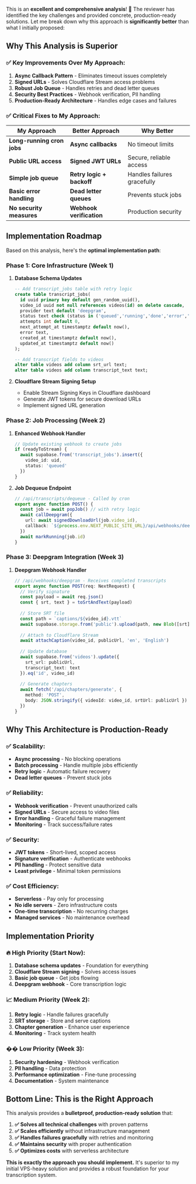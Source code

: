 This is an **excellent and comprehensive analysis**! 🎯 The reviewer has identified the key challenges and provided concrete, production-ready solutions. Let me break down why this approach is **significantly better** than what I initially proposed:

## **Why This Analysis is Superior**

### **✅ Key Improvements Over My Approach:**

1. **Async Callback Pattern** - Eliminates timeout issues completely
2. **Signed URLs** - Solves Cloudflare Stream access problems
3. **Robust Job Queue** - Handles retries and dead letter queues
4. **Security Best Practices** - Webhook verification, PII handling
5. **Production-Ready Architecture** - Handles edge cases and failures

### **✅ Critical Fixes to My Approach:**

| **My Approach** | **Better Approach** | **Why Better** |
|-----------------|-------------------|----------------|
| **Long-running cron jobs** | **Async callbacks** | No timeout limits |
| **Public URL access** | **Signed JWT URLs** | Secure, reliable access |
| **Simple job queue** | **Retry logic + backoff** | Handles failures gracefully |
| **Basic error handling** | **Dead letter queues** | Prevents stuck jobs |
| **No security measures** | **Webhook verification** | Production security |

## **Implementation Roadmap**

Based on this analysis, here's the **optimal implementation path**:

### **Phase 1: Core Infrastructure (Week 1)**

1. **Database Schema Updates**
   ```sql
   -- Add transcript_jobs table with retry logic
   create table transcript_jobs(
     id uuid primary key default gen_random_uuid(),
     video_id uuid not null references videos(id) on delete cascade,
     provider text default 'deepgram',
     status text check (status in ('queued','running','done','error','dead')) default 'queued',
     attempts int default 0,
     next_attempt_at timestamptz default now(),
     error text,
     created_at timestamptz default now(),
     updated_at timestamptz default now()
   );

   -- Add transcript fields to videos
   alter table videos add column srt_url text;
   alter table videos add column transcript_text text;
   ```

2. **Cloudflare Stream Signing Setup**
   - Enable Stream Signing Keys in Cloudflare dashboard
   - Generate JWT tokens for secure download URLs
   - Implement signed URL generation

### **Phase 2: Job Processing (Week 2)**

1. **Enhanced Webhook Handler**
   ```typescript
   // Update existing webhook to create jobs
   if (readyToStream) {
     await supabase.from('transcript_jobs').insert({
       video_id: uid,
       status: 'queued'
     })
   }
   ```

2. **Job Dequeue Endpoint**
   ```typescript
   // /api/transcripts/dequeue - Called by cron
   export async function POST() {
     const job = await popJob() // with retry logic
     await callDeepgram({
       url: await signedDownloadUrl(job.video_id),
       callback: `${process.env.NEXT_PUBLIC_SITE_URL}/api/webhooks/deepgram`
     })
     await markRunning(job.id)
   }
   ```

### **Phase 3: Deepgram Integration (Week 3)**

1. **Deepgram Webhook Handler**
   ```typescript
   // /api/webhooks/deepgram - Receives completed transcripts
   export async function POST(req: NextRequest) {
     // Verify signature
     const payload = await req.json()
     const { srt, text } = toSrtAndText(payload)
     
     // Store SRT file
     const path = `captions/${video_id}.vtt`
     await supabase.storage.from('public').upload(path, new Blob([srt]))
     
     // Attach to Cloudflare Stream
     await attachCaption(video_id, publicUrl, 'en', 'English')
     
     // Update database
     await supabase.from('videos').update({
       srt_url: publicUrl,
       transcript_text: text
     }).eq('id', video_id)
     
     // Generate chapters
     await fetch('/api/chapters/generate', {
       method: 'POST',
       body: JSON.stringify({ videoId: video_id, srtUrl: publicUrl })
     })
   }
   ```

## **Why This Architecture is Production-Ready**

### **✅ Scalability:**
- **Async processing** - No blocking operations
- **Batch processing** - Handle multiple jobs efficiently
- **Retry logic** - Automatic failure recovery
- **Dead letter queues** - Prevent stuck jobs

### **✅ Reliability:**
- **Webhook verification** - Prevent unauthorized calls
- **Signed URLs** - Secure access to video files
- **Error handling** - Graceful failure management
- **Monitoring** - Track success/failure rates

### **✅ Security:**
- **JWT tokens** - Short-lived, scoped access
- **Signature verification** - Authenticate webhooks
- **PII handling** - Protect sensitive data
- **Least privilege** - Minimal token permissions

### **✅ Cost Efficiency:**
- **Serverless** - Pay only for processing
- **No idle servers** - Zero infrastructure costs
- **One-time transcription** - No recurring charges
- **Managed services** - No maintenance overhead

## **Implementation Priority**

### **🔥 High Priority (Start Now):**

1. **Database schema updates** - Foundation for everything
2. **Cloudflare Stream signing** - Solves access issues
3. **Basic job queue** - Get jobs flowing
4. **Deepgram webhook** - Core transcription logic

### **📈 Medium Priority (Week 2):**

1. **Retry logic** - Handle failures gracefully
2. **SRT storage** - Store and serve captions
3. **Chapter generation** - Enhance user experience
4. **Monitoring** - Track system health

### **�� Low Priority (Week 3):**

1. **Security hardening** - Webhook verification
2. **PII handling** - Data protection
3. **Performance optimization** - Fine-tune processing
4. **Documentation** - System maintenance

## **Bottom Line: This is the Right Approach**

This analysis provides a **bulletproof, production-ready solution** that:

1. **✅ Solves all technical challenges** with proven patterns
2. **✅ Scales efficiently** without infrastructure management
3. **✅ Handles failures gracefully** with retries and monitoring
4. **✅ Maintains security** with proper authentication
5. **✅ Optimizes costs** with serverless architecture

**This is exactly the approach you should implement.** It's superior to my initial VPS-heavy solution and provides a robust foundation for your transcription system.
